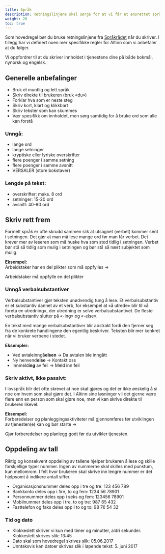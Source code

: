 ```yaml
---
title: Språk
description: Retningslinjene skal sørge for at vi får et ensrettet språk og forståelig innhold i tjenestene som lages i Altinn. 
weight: 20
toc: true
---
```


Som hovedregel bør du bruke retningslinjene fra [Språkrådet](https://www.sprakradet.no/klarsprak/om-skriving/generelle-skriverad-bokmal/) når du skriver. I tillegg har vi definert noen mer spesifikke regler for Altinn som vi anbefaler at du følger. 

Vi oppfordrer til at du skriver innholdet i tjenestene dine på både bokmål, nynorsk og engelsk. 
## Generelle anbefalinger
- Bruk et muntlig og lett språk
- Skriv direkte til brukeren (bruk «du») 
- Forklar hva som er neste steg 
- Skriv kort, klart og klikkbart 
- Skriv tekster som kan skummes 
- Vær spesifikk om innholdet, men sørg samtidig for å bruke ord som alle kan forstå 

### Unngå:
- lange ord 
- lange setninger  
- kryptiske eller lyriske overskrifter  
- flere poenger i samme setning 
- flere poenger i samme avsnitt 
- VERSALER (store bokstaver) 

### Lengde på tekst:
- overskrifter: maks. 8 ord 
- setninger: 15-20 ord
- avsnitt: 40-80 ord 

## Skriv rett frem
Formelt språk er ofte skrudd sammen slik at utsagnet (verbet) kommer sent i setningen. Det gjør at man må lese mange ord før man får verbet. Det krever mer av leseren som må huske hva som stod tidlig i setningen. Verbet bør stå så tidlig som mulig i setningen og bør stå så nært subjektet som mulig. 

**Eksempel:**  
Arbeidstaker har en del plikter som må oppfylles →


Arbeidstaker må oppfylle en del plikter

### Unngå verbalsubstantiver
Verbalsubstantiver gjør teksten unødvendig tung å lese.
Et verbalsubstantiv er et substantiv dannet av et verb, for eksempel at «å utrede» blir til «å foreta en utredning»,
der utredning er selve verbalsubstantivet. De fleste verbalsubstantiv slutter på «-ing» og «-else».  

En tekst med mange verbalsubstantiver blir abstrakt fordi den fjerner seg fra de konkrete handlingene den egentlig beskriver.
Teksten blir mer konkret når vi bruker verbene i stedet.  

**Eksempler:**  
- Ved avtaleinngå**elsen** → Da avtalen ble inngått
- Ny henvend**else** → Kontakt oss
- Innmeld**ing** av feil → Meld inn feil

### Skriv aktivt, ikke passivt: 
I lovspråk blir det ofte skrevet at noe skal gjøres og det er ikke ønskelig å si noe om hvem som skal gjøre det.
I Altinn sine løsninger vil det gjerne være flere enn en person som skal gjøre noe, men vi kan skrive direkte til brukeren likevel.

**Eksempel:**  
Forberedelser og planleggingsaktiviteter må gjennomføres før utviklingen av tjenesten(e) kan og bør starte → 

Gjør forberedelser og planlegg godt før du utvikler tjenesten. 


## Oppdeling av tall
Riktig og konsekvent oppdeling av tallene hjelper brukeren å lese og skille forskjellige typer nummer. Ingen av nummerne skal skilles med punktum, kun mellomrom. I felt hvor brukeren skal skrive inn lengre nummer er det hjelpsomt å indikere antall siffer.

- Organisasjonsnummer deles opp i tre og tre: 123 456 789
- Bankkonto deles opp i fire, to og fem: 1234 56 78901
- Personnummer deles opp i seks og fem: 123456 78901
- Mobilnummer deles opp i tre, to og tre: 987 65 432
- Fasttelefon og faks deles opp i to og to: 98 76 54 32

### Tid og dato
- Klokkeslett skriver vi kun med timer og minutter, aldri sekunder. Klokkeslett skrives slik: 13:45
- Dato skal som hovedregel skrives slik: 05.06.2017
- Unntaksvis kan datoer skrives slik i løpende tekst: 5. juni 2017
